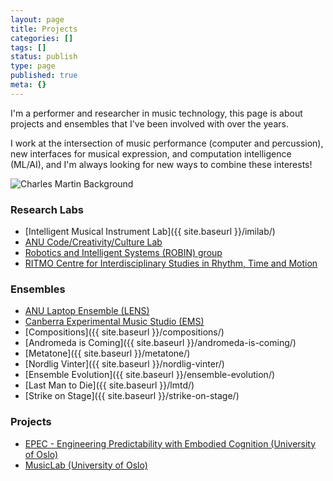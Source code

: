 ```yaml
---
layout: page
title: Projects
categories: []
tags: []
status: publish
type: page
published: true
meta: {}
---
```


I'm a performer and researcher in music technology, this page is about projects and ensembles that I've been involved with over the years.

I work at the intersection of music performance (computer and percussion), new interfaces for musical expression, and computation intelligence (ML/AI), and I'm always looking for new ways to combine these interests!

![Charles Martin Background]({{site.baseurl}}/assets/images/charlesmartin-background.jpg)

### Research Labs

- [Intelligent Musical Instrument Lab]({{ site.baseurl }}/imilab/)
- [ANU Code/Creativity/Culture Lab](https://cs.anu.edu.au/code-creativity-culture/)
- [Robotics and Intelligent Systems (ROBIN) group](https://www.mn.uio.no/ifi/english/research/groups/robin/index.html)
- [RITMO Centre for Interdisciplinary Studies in Rhythm, Time and Motion](https://www.uio.no/ritmo/english/)

### Ensembles

- [ANU Laptop Ensemble (LENS)](https://cs.anu.edu.au/code-creativity-culture/lens/)
- [Canberra Experimental Music Studio (EMS)](https://www.facebook.com/canberraexperimentalmusicstudio/)
- [Compositions]({{ site.baseurl }}/compositions/)
- [Andromeda is Coming]({{ site.baseurl }}/andromeda-is-coming/)
- [Metatone]({{ site.baseurl }}/metatone/)
- [Nordlig Vinter]({{ site.baseurl }}/nordlig-vinter/)
- [Ensemble Evolution]({{ site.baseurl }}/ensemble-evolution/)
- [Last Man to Die]({{ site.baseurl }}/lmtd/)
- [Strike on Stage]({{ site.baseurl }}/strike-on-stage/)


### Projects

- [EPEC - Engineering Predictability with Embodied Cognition (University of Oslo)](https://www.hf.uio.no/ritmo/english/projects/all/epec/)
- [MusicLab (University of Oslo)](https://www.hf.uio.no/ritmo/english/news-and-events/events/musiclab/)
